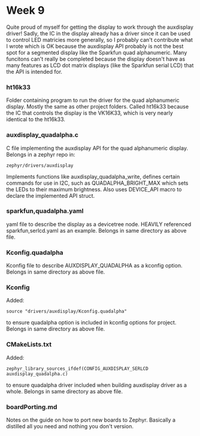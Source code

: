 
# Week 9
Quite proud of myself for getting the display to work through the auxdisplay driver! 
Sadly, the IC in the display already has a driver since it can be used to control LED matricies more generally, so I probably can't contribute what I wrote which is OK because the auxdisplay API probably is not the best spot for a segmented display like the Sparkfun quad alphanumeric. Many funcitons can't really be completed because the display doesn't have as many features as LCD dot matrix displays (like the Sparkfun serial LCD) that the API is intended for.

### ht16k33
Folder containing program to run the driver for the quad alphanumeric display. Mostly the same as other project folders. Called ht16k33 because the IC that controls the display is the VK16K33, which is very nearly identical to the ht16k33. 

### auxdisplay_quadalpha.c
C file implementing the auxdisplay API for the quad alphanumeric display. Belongs in a zephyr repo in: 
```
zephyr/drivers/auxdisplay
```
Implements functions like auxdisplay\_quadalpha\_write, defines certain commands for use in I2C, such as QUADALPHA\_BRIGHT\_MAX which sets the LEDs to their maximum brightness. Also uses DEVICE_API macro to declare the implemented API struct.

### sparkfun,quadalpha.yaml
yaml file to describe the display as a devicetree node. HEAVILY referenced sparkfun,serlcd.yaml as an example. Belongs in same directory as above file.

### Kconfig.quadalpha
Kconfig file to describe AUXDISPLAY_QUADALPHA as a kconfig option. Belongs in same directory as above file.

### Kconfig
Added:
```
source "drivers/auxdisplay/Kconfig.quadalpha"
```
to ensure quadalpha option is included in kconfig options for project. Belongs in same directory as above file.

### CMakeLists.txt
Added: 
```
zephyr_library_sources_ifdef(CONFIG_AUXDISPLAY_SERLCD		auxdisplay_quadalpha.c)
```
to ensure quadalpha driver included when building auxdisplay driver as a whole. Belongs in same directory as above file.

### boardPorting.md
Notes on the guide on how to port new boards to Zephyr. Basically a distilled all you need and nothing you don't version.
